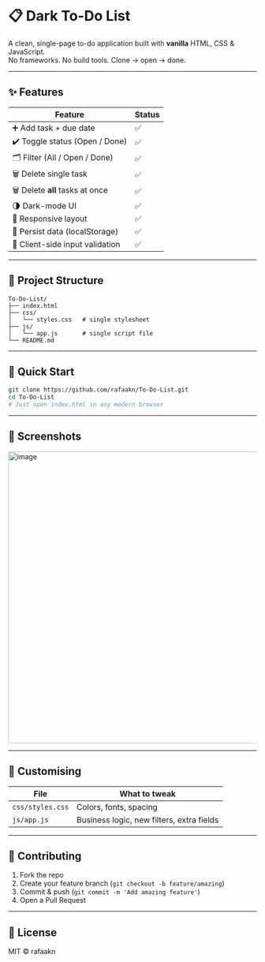 # 📋 Dark To-Do List  
A clean, single-page to-do application built with **vanilla** HTML, CSS & JavaScript.  
No frameworks. No build tools. Clone → open → done.

---

## ✨ Features
| Feature | Status |
|---------|--------|
| ➕ Add task + due date | ✅ |
| ✔️ Toggle status (Open / Done) | ✅ |
| 🗂️ Filter (All / Open / Done) | ✅ |
| 🗑️ Delete single task | ✅ |
| 🗑️ Delete **all** tasks at once | ✅ |
| 🌗 Dark-mode UI | ✅ |
| 📱 Responsive layout | ✅ |
| 💾 Persist data (localStorage) | ✅ |
| 🚫 Client-side input validation | ✅ |

---

## 📁 Project Structure
```
To-Do-List/
├── index.html
├── css/
│   └── styles.css   # single stylesheet
├── js/
│   └── app.js       # single script file
└── README.md
```

---

## 🚀 Quick Start
```bash
git clone https://github.com/rafaakn/To-Do-List.git
cd To-Do-List
# Just open index.html in any modern browser
```

---

## 🎨 Screenshots
<img width="1358" height="592" alt="image" src="https://github.com/user-attachments/assets/bc40f90d-fdc1-4a0e-a7c6-84da84d110c3" />



---

## 🔧 Customising
| File | What to tweak |
|------|---------------|
| `css/styles.css` | Colors, fonts, spacing |
| `js/app.js` | Business logic, new filters, extra fields |

---

## 🤝 Contributing
1. Fork the repo  
2. Create your feature branch (`git checkout -b feature/amazing`)  
3. Commit & push (`git commit -m 'Add amazing feature'`)  
4. Open a Pull Request

---

## 📄 License
MIT © rafaakn
